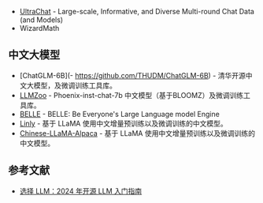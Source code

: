 - [UltraChat](https://github.com/thunlp/UltraChat) - Large-scale, Informative, and Diverse Multi-round Chat Data (and Models)
- WizardMath

## 中文大模型

- [ChatGLM-6B](- https://github.com/THUDM/ChatGLM-6B) - 清华开源中文大模型，及微调训练工具库。
- [LLMZoo](https://github.com/FreedomIntelligence/LLMZoo) - Phoenix-inst-chat-7b 中文模型（基于BLOOMZ）及微调训练工具库。
- [BELLE](https://github.com/LianjiaTech/BELLE) - BELLE: Be Everyone's Large Language model Engine
- [Linly](https://github.com/CVI-SZU/Linly) - 基于 LLaMA 使用中文增量预训练以及微调训练的中文模型。
- [Chinese-LLaMA-Alpaca](https://github.com/ymcui/Chinese-LLaMA-Alpaca) - 基于 LLaMA 使用中文增量预训练以及微调训练的中文模型。

## 参考文献

- [选择 LLM：2024 年开源 LLM 入门指南](https://www.elastic.co/cn/blog/open-source-llms-guide)